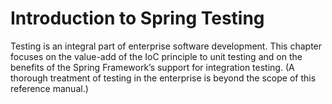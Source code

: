 # Introduction to Spring Testing

Testing is an integral part of enterprise software development. This chapter focuses on the value-add of the IoC principle to unit testing and on the benefits of the Spring Framework’s support for integration testing. (A thorough treatment of testing in the enterprise is beyond the scope of this reference manual.)